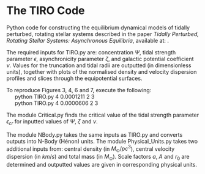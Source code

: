 # The TIRO Code

Python code for constructing the equilibrium dynamical models of tidally perturbed, rotating stellar systems described in the paper _Tidally Perturbed, Rotating Stellar Systems: Asynchronous Equilibria_, available at: .

The required inputs for TIRO.py are: concentration $\Psi$, tidal strength parameter $\epsilon$, asynchronicity parameter $\zeta$, and galactic potential coefficient $\nu$. Values for the truncation and tidal radii are outputted (in dimensionless units), together with plots of the normalised density and velocity dispersion profiles and slices through the equipotential surfaces.

To reproduce Figures 3, 4, 6 and 7, execute the following: \
&ensp; &ensp; python TIRO.py 4 0.0001211 2 3 \
&ensp; &ensp; python TIRO.py 4 0.0000606 2 3

The module Critical.py finds the critical value of the tidal strength parameter $\epsilon_{cr}$ for inputted values of $\Psi$, $\zeta$ and $\nu$.

The module NBody.py takes the same inputs as TIRO.py and converts outputs into N-Body (Hénon) units. The module Physical_Units.py takes two additional inputs from: central density (in $M_\odot/pc^3$), central velocity dispersion (in $km/s$) and total mass (in $M_\odot$). Scale factors $a$, $A$ and $r_0$ are determined and outputted values are given in corresponding physical units.
